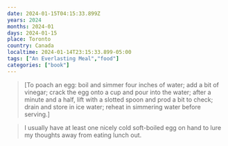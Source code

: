 ```yaml
---
date: 2024-01-15T04:15:33.899Z
years: 2024
months: 2024-01
days: 2024-01-15
place: Toronto
country: Canada
localtime: 2024-01-14T23:15:33.899-05:00
tags: ["An Everlasting Meal","food"]
categories: ["book"]
---
```

> [To poach an egg: boil and simmer four inches of water; add a bit of vinegar; crack the egg onto a cup and pour into the water; after a minute and a half, lift with a slotted spoon and prod a bit to check; drain and  store in ice water; reheat in simmering water before serving.]

> I usually have at least one nicely cold soft-boiled egg on hand to lure my thoughts away from eating lunch out.
